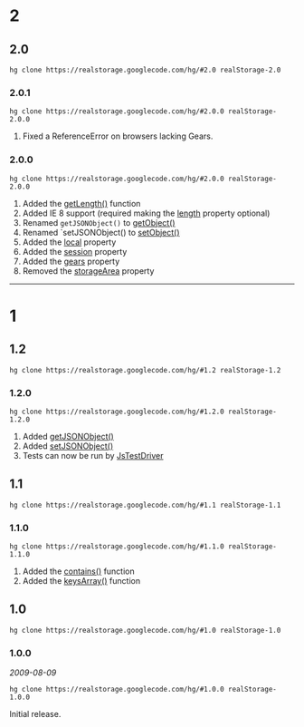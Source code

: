

# 2 #

## 2.0 ##
```
hg clone https://realstorage.googlecode.com/hg/#2.0 realStorage-2.0
```

### 2.0.1 ###
```
hg clone https://realstorage.googlecode.com/hg/#2.0.0 realStorage-2.0.0
```

  1. Fixed a ReferenceError on browsers lacking Gears.


### 2.0.0 ###
```
hg clone https://realstorage.googlecode.com/hg/#2.0.0 realStorage-2.0.0
```

  1. Added the [getLength()](API#getLength().md) function
  1. Added IE 8 support (required making the [length](API#length.md) property optional)
  1. Renamed `getJSONObject()` to [getObject()](API#getObject().md)
  1. Renamed `setJSONObject() to [setObject()](API#setObject().md)
  1. Added the [local](API#local.md) property
  1. Added the [session](API#session.md) property
  1. Added the [gears](API#gears.md) property
  1. Removed the [storageArea](API#storageArea.md) property


---


# 1 #

## 1.2 ##
```
hg clone https://realstorage.googlecode.com/hg/#1.2 realStorage-1.2
```

### 1.2.0 ###
```
hg clone https://realstorage.googlecode.com/hg/#1.2.0 realStorage-1.2.0
```

  1. Added [getJSONObject()](API#getJSONObject().md)
  1. Added [setJSONObject()](API#setJSONObject().md)
  1. Tests can now be run by [JsTestDriver](http://code.google.com/p/js-test-driver/)

## 1.1 ##
```
hg clone https://realstorage.googlecode.com/hg/#1.1 realStorage-1.1
```


### 1.1.0 ###
```
hg clone https://realstorage.googlecode.com/hg/#1.1.0 realStorage-1.1.0
```

  1. Added the [contains()](API#contains().md) function
  1. Added the [keysArray()](API#keysArray().md) function


## 1.0 ##
```
hg clone https://realstorage.googlecode.com/hg/#1.0 realStorage-1.0
```

### 1.0.0 ###
_2009-08-09_
```
hg clone https://realstorage.googlecode.com/hg/#1.0.0 realStorage-1.0.0
```

Initial release.